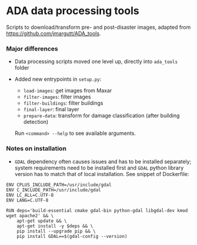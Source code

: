 # ADA data processing tools

Scripts to download/transform pre- and post-disaster images, adapted from 
https://github.com/jmargutt/ADA_tools.

### Major differences

- Data processing scripts moved one level up, directly into `ada_tools` folder
- Added new entrypoints in `setup.py`:
    
    - `load-images`: get images from Maxar
    - `filter-images`: filter images
    - `filter-buildings`: filter buildings
    - `final-layer`: final layer
    - `prepare-data`: transform for damage classification (after building detection)

    Run `<command> --help` to see available arguments.


### Notes on installation
- `GDAL` dependency often causes issues and has to be installed separately;
system requirements need to be installed first and `GDAL` python library version
has to match that of local installation.
See snippet of Dockerfile:

```
ENV CPLUS_INCLUDE_PATH=/usr/include/gdal
ENV C_INCLUDE_PATH=/usr/include/gdal
ENV LC_ALL=C.UTF-8
ENV LANG=C.UTF-8

RUN deps='build-essential cmake gdal-bin python-gdal libgdal-dev kmod wget apache2' && \
	apt-get update && \
	apt-get install -y $deps && \
	pip install --upgrade pip && \
	pip install GDAL==$(gdal-config --version)
```
